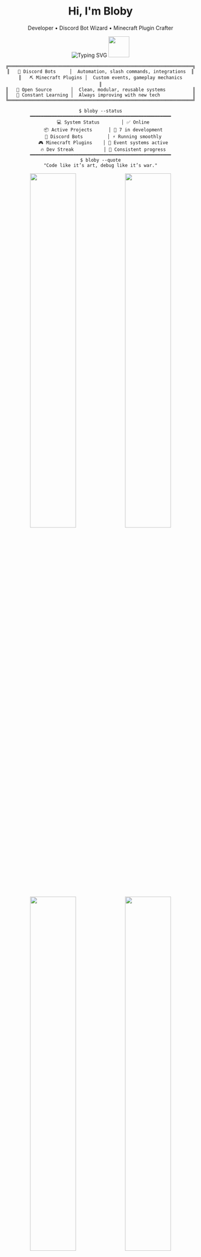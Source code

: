 <div align="center">

# Hi, I'm Bloby  
Developer • Discord Bot Wizard • Minecraft Plugin Crafter  

<img src="https://readme-typing-svg.herokuapp.com?font=Fira+Code&size=22&duration=3000&pause=1000&color=58A6FF&center=true&vCenter=true&width=550&lines=Building+Discord+Bots;Crafting+Minecraft+Plugins;Always+Learning+New+Tech" alt="Typing SVG" />

<img src="https://skillicons.dev/icons?i=js,nodejs,java,vscode,git,github,discord,npm,linux" height="55" />

```ascii
╔════════════════════════════════════════════════════════════════════╗
║   🤖 Discord Bots     │  Automation, slash commands, integrations  ║
║   ⛏️ Minecraft Plugins │  Custom events, gameplay mechanics         ║
║   🚀 Open Source       │  Clean, modular, reusable systems          ║
║   🧠 Constant Learning │  Always improving with new tech            ║
╚════════════════════════════════════════════════════════════════════╝

$ bloby --status
━━━━━━━━━━━━━━━━━━━━━━━━━━━━━━━━━━━━━━━━━━━━━━━━━━━━
  💻 System Status        │ ✅ Online
  📦 Active Projects      │ 🔢 7 in development
  🤖 Discord Bots         │ ⚡ Running smoothly
  🎮 Minecraft Plugins    │ 🧩 Event systems active
  🔥 Dev Streak           │ 🎯 Consistent progress
━━━━━━━━━━━━━━━━━━━━━━━━━━━━━━━━━━━━━━━━━━━━━━━━━━━━
$ bloby --quote
"Code like it’s art, debug like it’s war."
```
<img width="49%" src="https://github-readme-stats.vercel.app/api?username=bloby22&show_icons=true&theme=tokyonight&hide_border=true&bg_color=0D1117&title_color=58A6FF&icon_color=58A6FF&text_color=C9D1D9&include_all_commits=true&count_private=true" />
<img width="49%" src="https://github-readme-streak-stats.herokuapp.com/?user=bloby22&theme=tokyonight&hide_border=true&background=0D1117&ring=58A6FF&fire=58A6FF&currStreakLabel=C9D1D9" />
<img width="49%" src="https://github-readme-stats.vercel.app/api/top-langs/?username=bloby22&layout=compact&theme=tokyonight&hide_border=true&bg_color=0D1117&title_color=58A6FF&text_color=C9D1D9" />
<img width="49%" src="https://github-readme-activity-graph.vercel.app/graph?username=bloby22&theme=tokyo-night&hide_border=true&bg_color=0D1117&color=58A6FF&line=58A6FF&point=C9D1D9" /><table>
  <tr>
    <td align="center" width="50%">
      <img src="https://raw.githubusercontent.com/Tarikul-Islam-Anik/Animated-Fluent-Emojis/master/Emojis/Objects/Robot.png" width="60" /><br/>
      <b>Discord Bots</b><br/>
      <sub>Automation • Custom Commands • Moderation Systems</sub>
    </td>
    <td align="center" width="50%">
      <img src="https://raw.githubusercontent.com/Tarikul-Islam-Anik/Animated-Fluent-Emojis/master/Emojis/Activities/Video%20Game.png" width="60" /><br/>
      <b>Minecraft Plugins</b><br/>
      <sub>Unique Gameplay • Event Systems • Server Tools</sub>
    </td>
  </tr>
</table><a href="https://discord.com/users/1178258199590228078">
  <img src="https://img.shields.io/badge/Discord-5865F2?style=for-the-badge&logo=discord&logoColor=white&labelColor=000000" />
</a>
<a href="https://github.com/bloby22">
  <img src="https://img.shields.io/badge/GitHub-181717?style=for-the-badge&logo=github&logoColor=white&labelColor=000000" />
</a>
<a href="mailto:michal@bloby.eu">
  <img src="https://img.shields.io/badge/Email-EA4335?style=for-the-badge&logo=gmail&logoColor=white&labelColor=000000" />
</a><img src="https://komarev.com/ghpvc/?username=bloby22&color=58A6FF&style=flat-square&label=Profile+Views" />
</div>